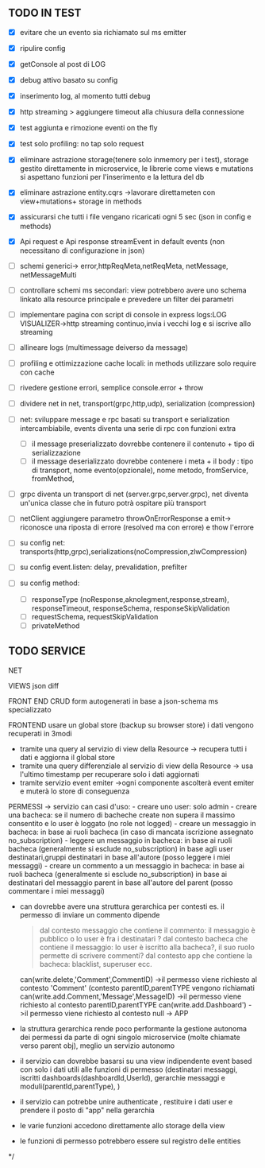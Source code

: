 ## TODO IN TEST
- [X] evitare che un evento sia richiamato sul ms emitter
- [X] ripulire config
- [X] getConsole al post di LOG
- [X] debug attivo basato su config
- [X] inserimento log, al momento tutti debug
- [X] http streaming > aggiungere timeout alla chiusura della connessione
- [X] test aggiunta e rimozione eventi on the fly
- [X] test solo profiling: no tap solo request
- [X] eliminare astrazione storage(tenere solo inmemory per i test), storage gestito direttamente in microservice, le librerie come views e mutations si aspettano funzioni per l'inserimento e la lettura del db
- [X] eliminare astrazione entity.cqrs ->lavorare direttameten con view+mutations+ storage in methods
- [X] assicurarsi che tutti i file vengano ricaricati ogni 5 sec (json in config e methods)
- [X] Api request e Api response streamEvent in default events (non necessitano di configurazione in json)
- [ ] schemi generici-> error,httpReqMeta,netReqMeta, netMessage, netMessageMulti
- [ ] controllare schemi ms secondari: view potrebbero avere uno schema linkato alla resource principale e prevedere un filter dei parametri
- [ ] implementare pagina con script di console in express logs:LOG VISUALIZER->http streaming continuo,invia i vecchi log e si iscrive allo streaming
- [ ] allineare logs (multimessage deiverso da message)
- [ ] profiling e ottimizzazione cache locali: in methods utilizzare solo require con cache
- [ ] rivedere gestione errori, semplice console.error + throw

- [ ] dividere net in net, transport(grpc,http,udp), serialization (compression)

- [ ] net: sviluppare message e rpc basati su transport e serialization intercambiabile, events diventa una serie di rpc con funzioni extra
  - [ ] il message preserializzato dovrebbe contenere il contenuto + tipo di serializzazione
  - [ ] il message deserializzato dovrebbe contenere i meta + il body : tipo di transport, nome evento(opzionale), nome metodo, fromService, fromMethod,
- [ ] grpc diventa un transport di net  (server.grpc,server.grpc), net diventa un'unica classe che in futuro potrà ospitare più transport
- [ ] netClient aggiungere parametro throwOnErrorResponse a emit-> riconosce una riposta di errore (resolved ma con errore) e thow l'errore
- [ ] su config net: transports(http,grpc),serializations(noCompression,zlwCompression)
- [ ] su config event.listen: delay, prevalidation, prefilter
- [ ] su config method:
  - [ ] responseType (noResponse,aknolegment,response,stream), responseTimeout, responseSchema, responseSkipValidation
  - [ ] requestSchema, requestSkipValidation
  - [ ] privateMethod

## TODO SERVICE
NET

VIEWS
json diff

FRONT END CRUD
form autogenerati in base a json-schema
ms specializzato

FRONTEND
usare un global store (backup su browser store)
i dati vengono recuperati in 3modi
- tramite una query al servizio di view della Resource -> recupera tutti i dati e aggiorna il global store
- tramite una query differenziale al servizio di view della Resource -> usa l'ultimo timestamp per recuperare solo i dati aggiornati
- tramite servizio event emiter ->ogni componente ascolterà event emiter e muterà lo store di conseguenza


PERMESSI -> servizio can
  casi d'uso:
    - creare uno user:
      solo admin
    - creare una bacheca:
      se il numero di bacheche create non supera il massimo consentito e lo user è loggato (no role not logged)
    - creare un messaggio in bacheca:
      in base ai ruoli bacheca (in caso di mancata iscrizione assegnato no_subscription)
    - leggere un messaggio in bacheca:
      in base ai ruoli bacheca (generalmente si esclude no_subscription)
      in base agli user destinatari,gruppi destinatari
      in base all'autore (posso leggere i miei messaggi)
    - creare un commento a un messaggio in bacheca:
      in base ai ruoli bacheca (generalmente si esclude no_subscription)
      in base ai destinatari del messaggio parent
      in base all'autore del parent (posso commentare i miei messaggi)

  - can dovrebbe avere una struttura gerarchica per contesti
  es. il permesso di inviare un commento dipende
    > dal contesto messaggio che contiene il commento: il messaggio è pubblico o lo user è fra i destinatari ?
    > dal contesto bacheca che contiene il messaggio: lo user è iscritto alla bacheca?, il suo ruolo permette di scrivere commenti?
    > dal contesto app che contiene la bacheca: blacklist, superuser ecc.

    can(write.delete,'Comment',CommentID) ->il permesso viene richiesto al contesto 'Comment' (contesto parentID,parentTYPE vengono richiamati
    can(write.add.Comment,'Message',MessageID) ->il permesso viene richiesto al contesto parentID,parentTYPE
    can(write.add.Dashboard') ->il permesso viene richiesto al contesto null -> APP

  - la struttura gerarchica rende poco performante la gestione autonoma dei permessi da parte di ogni singolo microservice (molte chiamate verso parent obj), meglio un servizio autonomo
  - il servizio can dovrebbe basarsi su una view indipendente event based con solo i dati utili alle funzioni di permesso (destinatari messaggi, iscritti dashboards(dashboardId,UserId), gerarchie messaggi e moduli(parentId,parentType), )
  - il servizio can potrebbe unire authenticate , restituire i dati user e prendere il posto di "app" nella gerarchia
  - le varie funzioni accedono direttamente allo storage della view
  - le funzioni di permesso potrebbero essere sul registro delle entities



*/
